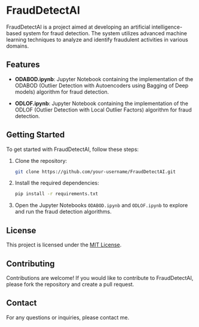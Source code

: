# FraudDetectAI

FraudDetectAI is a project aimed at developing an artificial intelligence-based system for fraud detection. The system utilizes advanced machine learning techniques to analyze and identify fraudulent activities in various domains.

## Features

- **ODABOD.ipynb**: Jupyter Notebook containing the implementation of the ODABOD (Outlier Detection with Autoencoders using Bagging of Deep models) algorithm for fraud detection.

- **ODLOF.ipynb**: Jupyter Notebook containing the implementation of the ODLOF (Outlier Detection with Local Outlier Factors) algorithm for fraud detection.

## Getting Started

To get started with FraudDetectAI, follow these steps:

1. Clone the repository:

   ```bash
   git clone https://github.com/your-username/FraudDetectAI.git
   ```

2. Install the required dependencies:

   ```bash
   pip install -r requirements.txt
   ```

3. Open the Jupyter Notebooks `ODABOD.ipynb` and `ODLOF.ipynb` to explore and run the fraud detection algorithms.

## License

This project is licensed under the [MIT License](LICENSE).

## Contributing

Contributions are welcome! If you would like to contribute to FraudDetectAI, please fork the repository and create a pull request.

## Contact

For any questions or inquiries, please contact me.
